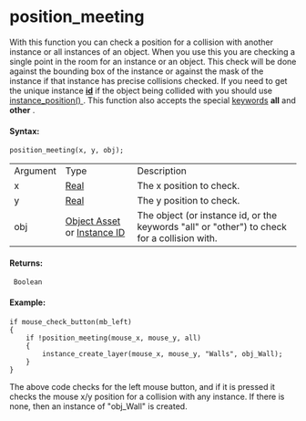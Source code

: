 # position_meeting

With this function you can check a position for a collision with another
instance or all instances of an object. When you use this you are
checking a single point in the room for an instance or an object. This
check will be done against the bounding box of the instance or against
the mask of the instance if that instance has precise collisions
checked. If you need to get the unique instance
[**id**](../../Asset_Management/Instances/Instance_Variables/id) if
the object being collided with you should use [ instance_position()
](../../Asset_Management/Instances/instance_position) . This
function also accepts the special
[keywords](../../../GML_Overview/Instance_Keywords) **all** and
**other** .

#### Syntax:

``` gml
position_meeting(x, y, obj);
```

|          |                                                                                                                                                                                         |                                                                                              |
|----------|-----------------------------------------------------------------------------------------------------------------------------------------------------------------------------------------|----------------------------------------------------------------------------------------------|
| Argument | Type                                                                                                                                                                                    | Description                                                                                  |
| x        |  [Real](../../../../../GameMaker_Language/GML_Overview/Data_Types)                                                                                                                  | The x position to check.                                                                     |
| y        |  [Real](../../../../../GameMaker_Language/GML_Overview/Data_Types)                                                                                                                  | The y position to check.                                                                     |
| obj      |  [Object Asset](../../../../../The_Asset_Editors/Objects) or [Instance ID](../../../../../GameMaker_Language/GML_Reference/Asset_Management/Instances/Instance_Variables/id)    | The object (or instance id, or the keywords "all" or "other") to check for a collision with. |

#### Returns:

``` gml
 Boolean
```

#### Example:

``` gml
if mouse_check_button(mb_left)
{
    if !position_meeting(mouse_x, mouse_y, all)
    {
        instance_create_layer(mouse_x, mouse_y, "Walls", obj_Wall);
    }
}
```

The above code checks for the left mouse button, and if it is pressed it
checks the mouse x/y position for a collision with any instance. If
there is none, then an instance of "obj_Wall" is created.
